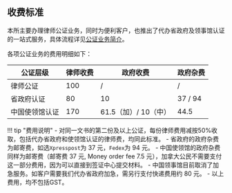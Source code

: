 <!-- Add customized css -->
<link rel="stylesheet" href="/assets/css/styled-table.css" />

## 收费标准

本所主要办理律师公证业务，同时为便利客户，也推出了代办省政府及领事馆认证的一站式服务，具体流程详见[公证业务简介](../../notary/intro/#_3)。

各项公证业务的费用明细如下：

<table class="styled-table">
    <thead>
    <tr>
        <th>公证层级</th>
        <th>律师收费</th>
        <th>政府收费</th>
        <th>政府杂费</th>
    </tr>
    </thead>
    <tbody>
    <tr>
        <td>律师公证</td>
        <td>100</td>
        <td>/</td>
        <td>/</td>
    </tr>
    <tr>
        <td>省政府认证</td>
        <td>80</td>
        <td>10</td>
        <td>37 / 94</td>
    </tr>
     <tr>
        <td>中国使领馆认证</td>
        <td>170</td>
        <td>61.5（加）/ 10（中）</td>
        <td>44.5</td>
    </tr>
    </tbody>
</table>

!!! tip "费用说明"
    - 对同一文书的第二份及以上公证，每份律师费用减按50%收取，包括代办省政府和使领馆认证的律师费，均同此标准。
    - 省政府的政府杂费为邮寄费，如选`Xpresspost`为 37 元，`Fedex`为 94 元。
    - 中国使领馆的政府杂费同样为邮寄费（邮寄费 37 元, Money order fee 7.5 元），加拿大公民不需要支付这一部分费用，因为可以直接到签证中心提交材料。
    - 中国领事馆目前取消了加急服务。如客户需要我们代办省政府加急，需另行支付快递费用约 80 元。
    - 以上费用，均不包括GST。

